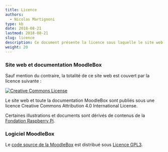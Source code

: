 ```yaml
---
title: Licence
authors:
  - Nicolas Martignoni
type: kb
date: 2018-08-21
lastmod: 2018-08-21
slug: licence
description: Ce document présente la licence sous laquelle le site web et le logiciel MoodleBox sont publiés.
weight: 20
---
```

### Site web et documentation MoodleBox

Sauf mention du contraire, la totalité de ce site web est couvert par la licence suivante :

[![Creative Commons License](http://i.creativecommons.org/l/by-sa/4.0/88x31.png)][3]

Le site web et toute la documentation MoodleBox sont publiés sous une licence Creative Commons Attribution 4.0 International License.

Certaines illustrations et documents sont dérivés de contenus de la [Fondation Raspberry Pi][4].

### Logiciel MoodleBox

Le [code source de la MoodleBox][1] est distribué sous [Licence GPL3][2].

 [1]: https://github.com/moodlebox/moodlebox
 [2]: https://www.gnu.org/licenses/gpl-3.0.en.html
 [3]: https://creativecommons.org/licenses/by-nc-sa/4.0/
 [4]: https://www.raspberrypi.org

